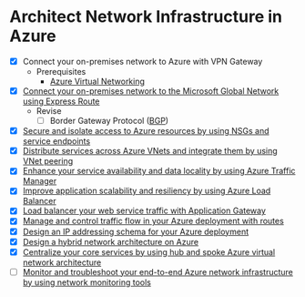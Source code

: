 # Architect Network Infrastructure in Azure

- [x] Connect your on-premises network to Azure with VPN Gateway
    - Prerequisites
        - [Azure Virtual Networking](https://docs.microsoft.com/en-us/learn/paths/architect-migration-bcdr/)
- [x] [Connect your on-premises network to the Microsoft Global Network using Express Route](https://docs.microsoft.com/en-us/learn/modules/connect-on-premises-network-with-expressroute/1-introduction)
    - Revise
        - [ ] Border Gateway Protocol ([BGP](https://tools.ietf.org/html/rfc1105))
- [x] [Secure and isolate access to Azure resources by using NSGs and service endpoints](https://docs.microsoft.com/en-us/learn/modules/secure-and-isolate-with-nsg-and-service-endpoints/)
- [x] [Distribute services across Azure VNets and integrate them by using VNet peering](https://docs.microsoft.com/en-gb/learn/modules/integrate-vnets-with-vnet-peering/)
- [x] [Enhance your service availability and data locality by using Azure Traffic Manager](https://docs.microsoft.com/en-us/learn/modules/distribute-load-with-traffic-manager/)
- [x] [Improve application scalability and resiliency by using Azure Load Balancer](https://docs.microsoft.com/en-gb/learn/modules/improve-app-scalability-resiliency-with-load-balancer/)
- [x] [Load balancer your web service traffic with Application Gateway](https://docs.microsoft.com/en-gb/learn/modules/load-balance-web-traffic-with-application-gateway/)
- [x] [Manage and control traffic flow in your Azure deployment with routes](https://docs.microsoft.com/en-gb/learn/modules/control-network-traffic-flow-with-routes/)
- [x] [Design an IP addressing schema for your Azure deployment](https://docs.microsoft.com/en-gb/learn/modules/design-ip-addressing-for-azure/)
- [x] [Design a hybrid network architecture on Azure](https://docs.microsoft.com/en-us/learn/modules/design-a-hybrid-network-architecture/)
- [x] [Centralize your core services by using hub and spoke Azure virtual network architecture](https://docs.microsoft.com/en-gb/learn/modules/hub-and-spoke-network-architecture/)
- [ ] [Monitor and troubleshoot your end-to-end Azure network infrastructure by using network monitoring tools](https://docs.microsoft.com/en-gb/learn/modules/troubleshoot-azure-network-infrastructure/)
